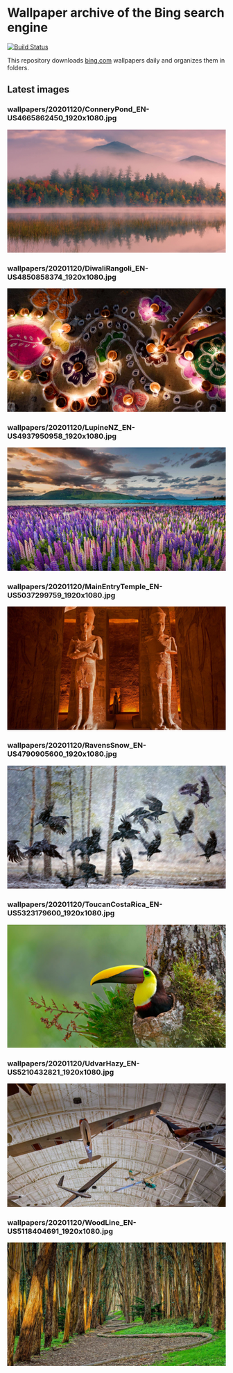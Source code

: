 # Wallpaper archive of the Bing search engine

[![Build Status](https://travis-ci.org/kijart/bing-daily-images-dl.svg?branch=wallpapers)](https://travis-ci.org/kijart/bing-daily-images-dl)

This repository downloads [bing.com](https://www.bing.com) wallpapers daily and organizes them in folders.

## Latest images

<!-- Wallpapers -->

### wallpapers/20201120/ConneryPond_EN-US4665862450_1920x1080.jpg

![wallpapers/20201120/ConneryPond_EN-US4665862450_1920x1080.jpg](wallpapers/20201120/ConneryPond_EN-US4665862450_1920x1080.jpg)

### wallpapers/20201120/DiwaliRangoli_EN-US4850858374_1920x1080.jpg

![wallpapers/20201120/DiwaliRangoli_EN-US4850858374_1920x1080.jpg](wallpapers/20201120/DiwaliRangoli_EN-US4850858374_1920x1080.jpg)

### wallpapers/20201120/LupineNZ_EN-US4937950958_1920x1080.jpg

![wallpapers/20201120/LupineNZ_EN-US4937950958_1920x1080.jpg](wallpapers/20201120/LupineNZ_EN-US4937950958_1920x1080.jpg)

### wallpapers/20201120/MainEntryTemple_EN-US5037299759_1920x1080.jpg

![wallpapers/20201120/MainEntryTemple_EN-US5037299759_1920x1080.jpg](wallpapers/20201120/MainEntryTemple_EN-US5037299759_1920x1080.jpg)

### wallpapers/20201120/RavensSnow_EN-US4790905600_1920x1080.jpg

![wallpapers/20201120/RavensSnow_EN-US4790905600_1920x1080.jpg](wallpapers/20201120/RavensSnow_EN-US4790905600_1920x1080.jpg)

### wallpapers/20201120/ToucanCostaRica_EN-US5323179600_1920x1080.jpg

![wallpapers/20201120/ToucanCostaRica_EN-US5323179600_1920x1080.jpg](wallpapers/20201120/ToucanCostaRica_EN-US5323179600_1920x1080.jpg)

### wallpapers/20201120/UdvarHazy_EN-US5210432821_1920x1080.jpg

![wallpapers/20201120/UdvarHazy_EN-US5210432821_1920x1080.jpg](wallpapers/20201120/UdvarHazy_EN-US5210432821_1920x1080.jpg)

### wallpapers/20201120/WoodLine_EN-US5118404691_1920x1080.jpg

![wallpapers/20201120/WoodLine_EN-US5118404691_1920x1080.jpg](wallpapers/20201120/WoodLine_EN-US5118404691_1920x1080.jpg)

